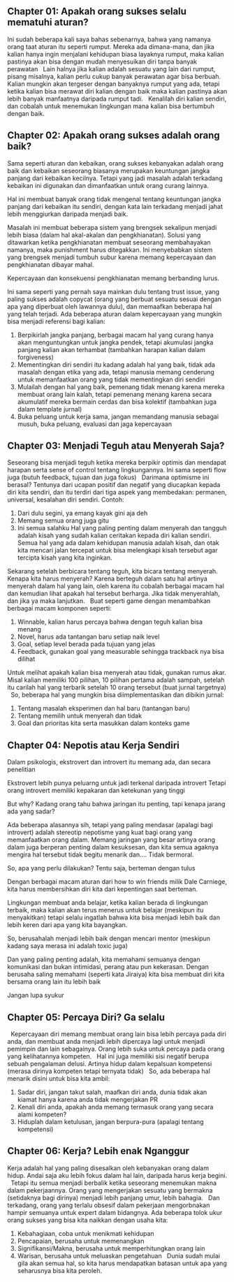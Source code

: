 ## Chapter 01: Apakah orang sukses selalu mematuhi aturan?

Ini sudah beberapa kali saya bahas sebenarnya, bahwa yang namanya orang taat aturan itu seperti rumput. Mereka ada dimana-mana, dan jika kalian hanya ingin menjalani kehidupan biasa layaknya rumput, maka kalian pastinya akan bisa dengan mudah menyesuikan diri tanpa banyak perawatan
 
Lain halnya jika kalian adalah sesuatu yang lain dari rumput, pisang misalnya, kalian perlu cukup banyak perawatan agar bisa berbuah. Kalian mungkin akan tergeser dengan banyaknya rumput yang ada, tetapi ketika kalian bisa merawat diri kalian dengan baik maka kalian pastinya akan lebih banyak manfaatnya daripada rumput tadi.
 
Kenalilah diri kalian sendiri, dan cobalah untuk menemukan lingkungan mana kalian bisa bertumbuh dengan baik.

## Chapter 02: Apakah orang sukses adalah orang baik?

Sama seperti aturan dan kebaikan, orang sukses kebanyakan adalah orang baik dan kebaikan seseorang biasanya merupakan keuntungan jangka panjang dari kebaikan kecilnya. Tetapi yang jadi masalah adalah terkadang kebaikan ini digunakan dan dimanfaatkan untuk orang curang lainnya.

Hal ini membuat banyak orang tidak mengenal tentang keuntungan jangka panjang dari kebaikan itu sendiri, dengan kata lain terkadang menjadi jahat lebih menggiurkan daripada menjadi baik.

Masalah ini membuat beberapa sistem yang brengsek sekalipun menjadi lebih biasa (dalam hal akal-akalan dan pengkhianatan). Solusi yang ditawarkan ketika pengkhianatan membuat seseorang membahayakan namanya, maka punishment harus ditegakkan. Ini menyebabkan sistem yang brengsek menjadi tumbuh subur karena memang kepercayaan dan pengkhianatan dibayar mahal.

Kepercayaan dan konsekuensi pengkhianatan memang berbanding lurus.

Ini sama seperti yang pernah saya mainkan dulu tentang trust issue, yang paling sukses adalah copycat (orang yang berbuat sesuatu sesuai dengan apa yang diperbuat oleh lawannya dulu), dan memaafkan beberapa hal yang telah terjadi.
Ada beberapa aturan dalam kepercayaan yang mungkin bisa menjadi referensi bagi kalian:
1. Berpikirlah jangka panjang, berbagai macam hal yang curang hanya akan menguntungkan untuk jangka pendek, tetapi akumulasi jangka panjang kalian akan terhambat (tambahkan harapan kalian dalam forgiveness)
2. Mementingkan diri sendiri itu kadang adalah hal yang baik, tidak ada masalah dengan etika yang ada, tetapi manusia memang cenderung untuk memanfaatkan orang yang tidak mementingkan diri sendiri
3. Mulailah dengan hal yang baik, pemenang tidak menang karena mereka membuat orang lain kalah, tetapi pemenang menang karena secara akumulatif mereka bermain cerdas dan bisa kolektif (tambahkan juga dalam template jurnal)
4. Buka peluang untuk kerja sama, jangan memandang manusia sebagai musuh, buka peluang, evaluasi dan jaga kepercayaan

## Chapter 03: Menjadi Teguh atau Menyerah Saja?

Seseorang bisa menjadi teguh ketika mereka berpikir optimis dan mendapat harapan serta sense of control tentang lingkungannya. Ini sama seperti flow juga (butuh feedback, tujuan dan juga fokus)
 
Darimana optimisme ini berasal? Tentunya dari ucapan positif dan negatif yang diucapkan kepada diri kita sendiri, dan itu terdiri dari tiga aspek yang membedakan: permanen, universal, kesalahan diri sendiri.
Contoh:
1. Dari dulu segini, ya emang kayak gini aja deh
2. Memang semua orang juga gitu
3. Ini semua salahku
Hal yang paling penting dalam menyerah dan tangguh adalah kisah yang sudah kalian ceritakan kepada diri kalian sendiri. Semua hal yang ada dalam kehidupan manusia adalah kisah, dan otak kita mencari jalan tercepat untuk bisa melengkapi kisah tersebut agar tercipta kisah yang kita inginkan.

Sekarang setelah berbicara tentang teguh, kita bicara tentang menyerah. Kenapa kita harus menyerah? Karena berteguh dalam satu hal artinya menyerah dalam hal yang lain, oleh karena itu cobalah berbagai macam hal dan kemudian lihat apakah hal tersebut berharga. Jika tidak menyerahlah, dan jika ya maka lanjutkan.
 
Buat seperti game dengan menambahkan berbagai macam komponen seperti:
1. Winnable, kalian harus percaya bahwa dengan teguh kalian bisa menang
2. Novel, harus ada tantangan baru setiap naik level
3. Goal, setiap level berada pada tujuan yang jelas
4. Feedback, gunakan goal yang measurable sehingga trackback nya bisa dilihat

Untuk melihat apakah kalian bisa menyerah atau tidak, gunakan rumus akar. Misal kalian memiliki 100 pilihan, 10 pilihan pertama adalah sampah, setelah itu carilah hal yang terbarik setelah 10 orang tersebut (buat jurnal targetnya)
 
So, beberapa hal yang mungkin bisa diimplementasikan dan dibikin jurnal:
1. Tentang masalah eksperimen dan hal baru (tantangan baru)
2. Tentang memilih untuk menyerah dan tidak
3. Goal dan prioritas kita serta masukkan dalam konteks game

## Chapter 04: Nepotis atau Kerja Sendiri

Dalam psikologis, ekstrovert dan introvert itu memang ada, dan secara penelitian

Ekstrovert lebih punya peluarng untuk jadi terkenal daripada introvert
Tetapi orang introvert memiliki kepakaran dan ketekunan yang tinggi

But why? Kadang orang tahu bahwa jaringan itu penting, tapi kenapa jarang ada yang sadar? 

Ada beberapa alasannya sih, tetapi yang paling mendasar (apalagi bagi introvert) adalah stereotip nepotisme yang kuat bagi orang yang memanfaatkan orang dalam. Memang jaringan yang besar artinya orang dalam juga berperan penting dalam kesuksesan, dan kita semua agaknya mengira hal tersebut tidak begitu menarik dan…. Tidak bermoral.

So, apa yang perlu dilakukan?
Tentu saja, berteman dengan tulus

Dengan berbagai macam aturan dari how to win friends milik Dale Carniege, kita harus membersihkan diri kita dari kepentingan saat berteman.

Lingkungan membuat anda belajar, ketika kalian berada di lingkungan terbaik, maka kalian akan terus menerus untuk belajar (meskipun itu menyakitkan) tetapi selalu ingatlah bahwa kita bisa menjadi lebih baik dan lebih keren dari apa yang kita bayangkan.

So, berusahalah menjadi lebih baik dengan mencari mentor (meskipun kadang saya merasa ini adalah toxic juga)

Dan yang paling penting adalah, kita memahami semuanya dengan komunikasi dan bukan intimidasi, perang atau pun kekerasan. Dengan berusaha saling memahami (seperti kata Jiraiya) kita bisa membuat diri kita bersama orang lain itu lebih baik

Jangan lupa syukur

## Chapter 05: Percaya Diri? Ga selalu
 
Kepercayaan diri memang membuat orang lain bisa lebih percaya pada diri anda, dan membuat anda menjadi lebih dipercaya lagi untuk menjadi pemimpin dan lain sebagainya. Orang lebih suka untuk percaya pada orang yang kelihatannya kompeten.
 
Hal ini juga memiliki sisi negatif berupa sebuah pengalaman delusi. Artinya hidup dalam kepalsuan kompetensi (merasa dirinya kompeten tetapi ternyata tidak)
 
So, ada beberapa hal menarik disini untuk bisa kita ambil:
1. Sadar diri, jangan takut salah, maafkan diri anda, dunia tidak akan kiamat hanya karena anda tidak mengerjakan PR
2. Kenali diri anda, apakah anda memang termasuk orang yang secara alami kompeten?
3. Hiduplah dalam ketulusan, jangan berpura-pura (apalagi tentang kompetensi)

## Chapter 06: Kerja? Lebih enak Nganggur

Kerja adalah hal yang paling disesalkan oleh kebanyakan orang dalam hidup. Andai saja aku lebih fokus dalam hal lain, daripada harus kerja begini.
 
Tetapi itu semua menjadi berbalik ketika seseorang menemukan makna dalam pekerjaannya. Orang yang mengerjakan sesuatu yang bermakna (setidaknya bagi dirinya) menjadi lebih panjang umur, lebih bahagia.
 
Dan terkadang, orang yang terlalu obsesif dalam pekerjaan mengorbnakan hampir semuanya untuk expert dalam bidangnya. Ada beberapa tolok ukur orang sukses yang bisa kita naikkan dengan usaha kita:
 
1. Kebahagiaan, coba untuk menikmati kehidupan
2. Pencapaian, berusaha untuk memenangkan
3. Signifikansi/Makna, berusaha untuk memperhitungkan orang lain
4. Warisan, berusaha untuk meluaskan pengetahuan
 
Dunia sudah mulai gila akan semua hal, so kita harus mendapatkan batasan untuk apa yang seharusnya bisa kita peroleh.